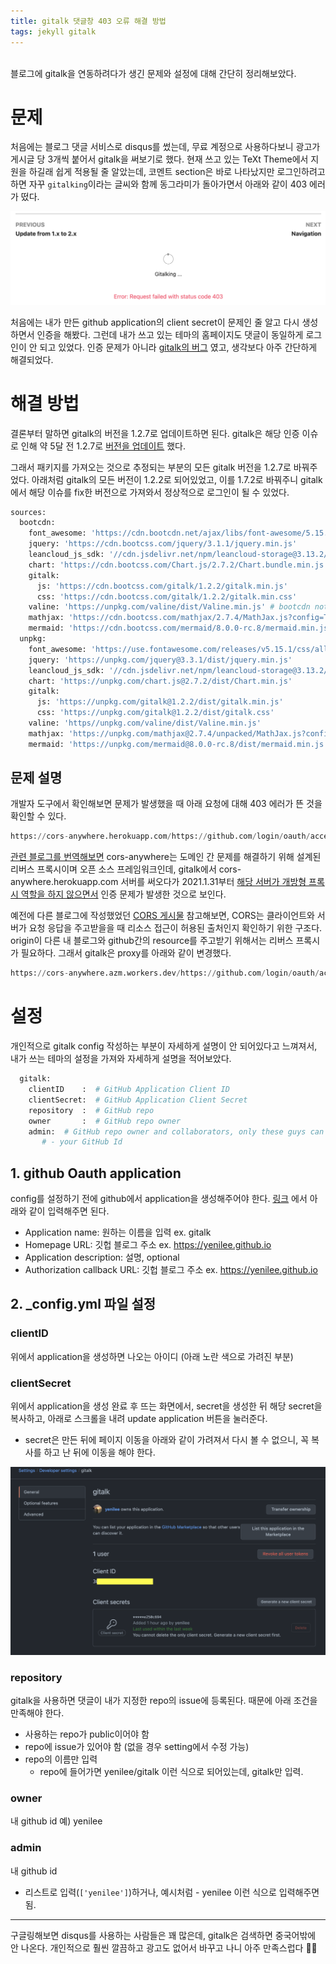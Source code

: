 ```yaml
---
title: gitalk 댓글창 403 오류 해결 방법
tags: jekyll gitalk
---
```


<br/>
블로그에 gitalk을 연동하려다가 생긴 문제와 설정에 대해 간단히 정리해보았다. <br/>
<!--more-->

# 문제
처음에는 블로그 댓글 서비스로 disqus를 썼는데, 무료 계정으로 사용하다보니 광고가 게시글 당 3개씩 붙어서 gitalk을 써보기로 했다.
현재 쓰고 있는 TeXt Theme에서 지원을 하길래 쉽게 적용될 줄 알았는데, 코멘트 section은 바로 나타났지만 로그인하려고 하면 자꾸 `gitalking`이라는 글씨와 함께 동그라미가 돌아가면서 아래와 같이 403 에러가 떴다.

![gitalk_fail](/assets/images/gitalk_fail.png)

처음에는 내가 만든 github application의 client secret이 문제인 줄 알고 다시 생성하면서 인증을 해봤다.
그런데 내가 쓰고 있는 테마의 홈페이지도 댓글이 동일하게 로그인이 안 되고 있었다.
인증 문제가 아니라 [gitalk의 버그](https://github.com/gitalk/gitalk/issues/433) 였고, 생각보다 아주 간단하게 해결되었다.

# 해결 방법

결론부터 말하면 gitalk의 버전을 1.2.7로 업데이트하면 된다. gitalk은 해당 인증 이슈로 인해 약 5달 전 1.2.7로 [버전을 업데이트](https://github.com/gitalk/gitalk/commit/68786ee5d28b1e93fc7dcb57edabc70370d80cca) 했다.

그래서 패키지를 가져오는 것으로 추정되는 부분의 모든 gitalk 버전을 1.2.7로 바꿔주었다.
아래처럼 gitalk의 모든 버전이 1.2.2로 되어있었고, 이를 1.7.2로 바꿔주니 gitalk에서 해당 이슈를 fix한 버전으로 가져와서 정상적으로 로그인이 될 수 있었다.

```python
sources:
  bootcdn:
    font_awesome: 'https://cdn.bootcdn.net/ajax/libs/font-awesome/5.15.1/css/all.css'
    jquery: 'https://cdn.bootcss.com/jquery/3.1.1/jquery.min.js'
    leancloud_js_sdk: '//cdn.jsdelivr.net/npm/leancloud-storage@3.13.2/dist/av-min.js'
    chart: 'https://cdn.bootcss.com/Chart.js/2.7.2/Chart.bundle.min.js'
    gitalk:
      js: 'https://cdn.bootcss.com/gitalk/1.2.2/gitalk.min.js'
      css: 'https://cdn.bootcss.com/gitalk/1.2.2/gitalk.min.css'
    valine: 'https://unpkg.com/valine/dist/Valine.min.js' # bootcdn not available
    mathjax: 'https://cdn.bootcss.com/mathjax/2.7.4/MathJax.js?config=TeX-MML-AM_CHTML'
    mermaid: 'https://cdn.bootcss.com/mermaid/8.0.0-rc.8/mermaid.min.js'
  unpkg:
    font_awesome: 'https://use.fontawesome.com/releases/v5.15.1/css/all.css'
    jquery: 'https://unpkg.com/jquery@3.3.1/dist/jquery.min.js'
    leancloud_js_sdk: '//cdn.jsdelivr.net/npm/leancloud-storage@3.13.2/dist/av-min.js'
    chart: 'https://unpkg.com/chart.js@2.7.2/dist/Chart.min.js'
    gitalk:
      js: 'https://unpkg.com/gitalk@1.2.2/dist/gitalk.min.js'
      css: 'https://unpkg.com/gitalk@1.2.2/dist/gitalk.css'
    valine: 'https//unpkg.com/valine/dist/Valine.min.js'
    mathjax: 'https://unpkg.com/mathjax@2.7.4/unpacked/MathJax.js?config=TeX-MML-AM_CHTML'
    mermaid: 'https://unpkg.com/mermaid@8.0.0-rc.8/dist/mermaid.min.js'
```

## 문제 설명
개발자 도구에서 확인해보면 문제가 발생했을 때 아래 요청에 대해 403 에러가 뜬 것을 확인할 수 있다.

```python
https://cors-anywhere.herokuapp.com/https://github.com/login/oauth/access_token
```
[관련 블로그를 번역해보면](https://www.chenhanpeng.com/create-own-cors-anywhere-to-resolve-the-request-with-403/) cors-anywhere는 도메인 간 문제를 해결하기 위해 설계된 리버스 프록시이며 오픈 소스 프레임워크인데,
gitalk에서 cors-anywhere.herokuapp.com 서버를 써오다가 2021.1.31부터 [해당 서버가 개방형 프록시 역할을 하지 않으면서](https://github.com/Rob--W/cors-anywhere/issues/301)  인증 문제가 발생한 것으로 보인다.

예전에 다른 블로그에 작성했었던 [CORS 게시물](https://velog.io/@matisse/TIL-CORS) 참고해보면, CORS는 클라이언트와 서버가 요청 응답을 주고받을을 때 리소스 접근이 허용된 출처인지 확인하기 위한 구조다.
origin이 다른 내 블로그와 github간의 resource를 주고받기 위해서는 리버스 프록시가 필요하다. 그래서 gitalk은  proxy를 아래와 같이 변경했다.

```python
https://cors-anywhere.azm.workers.dev/https://github.com/login/oauth/access_token`
```



# 설정

개인적으로 gitalk config 작성하는 부분이 자세하게 설명이 안 되어있다고 느껴져서, 내가 쓰는 테마의 설정을 가져와 자세하게 설명을 적어보았다.

```python
  gitalk:
    clientID    :  # GitHub Application Client ID
    clientSecret:  # GitHub Application Client Secret
    repository  :  # GitHub repo
    owner       :  # GitHub repo owner
    admin:  # GitHub repo owner and collaborators, only these guys can initialize GitHub issues, IT IS A LIST.
       # - your GitHub Id
```

## 1. github Oauth application
config를 설정하기 전에 github에서 application을 생성해주어야 한다. [링크](https://github.com/settings/applications/new) 에서 아래와 같이 입력해주면 된다.

- Application name: 원하는 이름을 입력 ex. gitalk
- Homepage URL: 깃헙 블로그 주소 ex. https://yenilee.github.io
- Application description: 설명, optional
- Authorization callback URL:  깃헙 블로그 주소 ex. https://yenilee.github.io

## 2. _config.yml 파일 설정

### clientID
위에서 application을 생성하면 나오는 아이디 (아래 노란 색으로 가려진 부분)

### clientSecret
위에서 application을 생성 완료 후 뜨는 화면에서, secret을 생성한 뒤 해당 secret을 복사하고, 아래로 스크롤을 내려 update application 버튼을 눌러준다.
- secret은 만든 뒤에 페이지 이동을 아래와 같이 가려져서 다시 볼 수 없으니, 꼭 복사를 하고 난 뒤에 이동을 해야 한다.

![client](/assets/images/client.png)

### repository
gitalk을 사용하면 댓글이 내가 지정한 repo의 issue에 등록된다. 때문에 아래 조건을 만족해야 한다.
- 사용하는 repo가 public이어야 함
- repo에 issue가 있어야 함 (없을 경우 setting에서 수정 가능)
- repo의 이름만 입력
  - repo에 들어가면 yenilee/gitalk 이런 식으로 되어있는데, gitalk만 입력.

### owner
내 github id 예) yenilee

### admin
내 github id
- 리스트로 입력(`['yenilee']`)하거나, 예시처럼 - yenilee 이런 식으로 입력해주면 됨.


---

구글링해보면 disqus를 사용하는 사람들은 꽤 많은데, gitalk은 검색하면 중국어밖에 안 나온다.
개인적으로 훨씬 깔끔하고 광고도 없어서 바꾸고 나니 아주 만족스럽다 👍🏻



